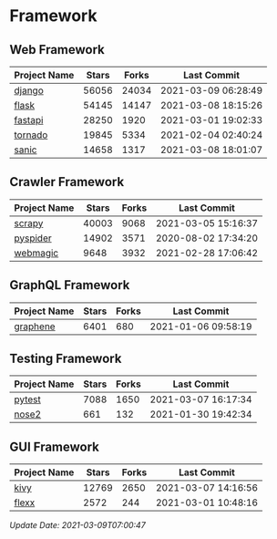 # Framework

## Web Framework
| Project Name | Stars | Forks | Last Commit |
| ------------ | ----- | ----- | ----------- |
| [django](https://github.com/django/django) | 56056 | 24034 | 2021-03-09 06:28:49 |
| [flask](https://github.com/pallets/flask) | 54145 | 14147 | 2021-03-08 18:15:26 |
| [fastapi](https://github.com/tiangolo/fastapi) | 28250 | 1920 | 2021-03-01 19:02:33 |
| [tornado](https://github.com/tornadoweb/tornado) | 19845 | 5334 | 2021-02-04 02:40:24 |
| [sanic](https://github.com/sanic-org/sanic) | 14658 | 1317 | 2021-03-08 18:01:07 |

## Crawler Framework
| Project Name | Stars | Forks | Last Commit |
| ------------ | ----- | ----- | ----------- |
| [scrapy](https://github.com/scrapy/scrapy) | 40003 | 9068 | 2021-03-05 15:16:37 |
| [pyspider](https://github.com/binux/pyspider) | 14902 | 3571 | 2020-08-02 17:34:20 |
| [webmagic](https://github.com/code4craft/webmagic) | 9648 | 3932 | 2021-02-28 17:06:42 |

## GraphQL Framework
| Project Name | Stars | Forks | Last Commit |
| ------------ | ----- | ----- | ----------- |
| [graphene](https://github.com/graphql-python/graphene) | 6401 | 680 | 2021-01-06 09:58:19 |

## Testing Framework
| Project Name | Stars | Forks | Last Commit |
| ------------ | ----- | ----- | ----------- |
| [pytest](https://github.com/pytest-dev/pytest) | 7088 | 1650 | 2021-03-07 16:17:34 |
| [nose2](https://github.com/nose-devs/nose2) | 661 | 132 | 2021-01-30 19:42:34 |

## GUI Framework
| Project Name | Stars | Forks | Last Commit |
| ------------ | ----- | ----- | ----------- |
| [kivy](https://github.com/kivy/kivy) | 12769 | 2650 | 2021-03-07 14:16:56 |
| [flexx](https://github.com/flexxui/flexx) | 2572 | 244 | 2021-03-01 10:48:16 |

*Update Date: 2021-03-09T07:00:47*